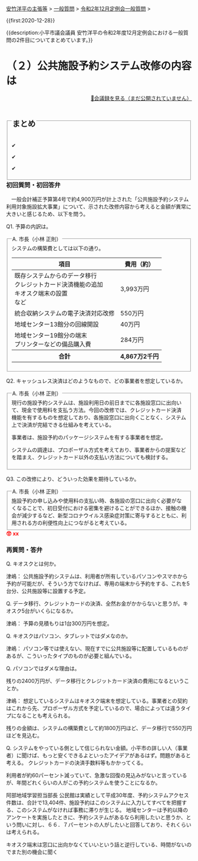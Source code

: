 <p class="breadcrumbs"><a href="../../../index.md">安竹洋平の主張等</a> > <a href="../../index.md">一般質問</a> > <a href="./index.md">令和2年12月定例会一般質問</a> > 

{{first:2020-12-28}}

{{description:小平市議会議員 安竹洋平の令和2年度12月定例会における一般質問の2件目についてまとめています。}}

<style type="text/css">
h4 {
  text-decoration: underline;
}
</style>

# （２）公共施設予約システム改修の内容は

<p style="text-align:right"><a href="https://ssp.kaigiroku.net/tenant/kodaira/SpTop.html">📄会議録を見る（まだ公開されていません）</a></p>

<fieldset class="point">
  <legend>
    <h2 class="point"> まとめ </h2>
  </legend>
  <p class="point">✔ </p>
  <p class="point">✔ </p>
  <p class="point">✔ </p>
</fieldset>

<h3 style="margin-top:0"> 初回質問・初回答弁</h3>

<div class="letter">

　一般会計補正予算第4号で約4,900万円が計上された「公共施設予約システム利用対象施設拡大事業」について、示された改修内容から考えると金額が異常に大きいと感じるため、以下を問う。

<span class="q-a">Q1.</span> 予算の内訳は。

<fieldset class="touben">
<legend><span class="q-a">A.</span> 市長（小林 正則）</legend>
システムの構築費としては以下の通り。

<table class="simple">
<thead><tr>
<th>項目</th>
<th>費用（約）</th>
</tr></thead>
<tr>
<td>
既存システムからのデータ移行<br>
クレジットカード決済機能の追加<br>
キオスク端末の設置<br>
など
</td>
<td>3,993万円</td>
</tr>

<tr>
<td>統合収納システムの電子決済対応改修</td>
<td>550万円</td>
</tr>

<tr>
<td>地域センター13館分の回線開設</td>
<td>40万円</td>
</tr>

<tr>
<td>
地域センター19館分の端末<br>
プリンターなどの備品購入費
</td>
<td>284万円</td>
</tr>

<tr>
<th>合計</th><th>4,867万2千円</th>
</tr>

</table>


</fieldset>

<span class="q-a">Q2.</span> キャッシュレス決済はどのようなもので、どの事業者を想定しているか。

<fieldset class="touben">
<legend><span class="q-a">A.</span> 市長（小林 正則）</legend>
現行の施設予約システムは、施設利用日の前日までに各施設窓口に出向いて、現金で使用料を支払う方法。今回の改修では、クレジットカード決済機能を有するものを想定しており、各施設窓口に出向くことなく、システム上で決済が完結できる仕組みを考えている。

事業者は、施設予約のパッケージシステムを有する事業者を想定。

システムの調達は、プロポーザル方式を考えており、事業者からの提案などを踏まえ、クレジットカード以外の支払い方法についても検討する。
</fieldset>

<span class="q-a">Q3.</span> この改修により、どういった効果を期待しているか。

<fieldset class="touben">
<legend><span class="q-a">A.</span> 市長（小林 正則）</legend>
施設予約の申し込みや使用料の支払い時、各施設の窓口に出向く必要がなくなることで、初日受付における密集を避けることができるほか、接触の機会が減少するなど、新型コロナウイルス感染症対策に寄与するとともに、利用される方の利便性向上につながると考えている。
</fieldset>



<div class="tips">
<strong style="color:red">😲 xx</strong>

</div>

</div>

### 再質問・答弁

<span class="q-a">Q.</span> キオスクとは何か。

津嶋：
公共施設予約システムは、利用者が所有しているパソコンやスマホから予約が可能だが、そういう方でなければ、専用の端末から予約をする、これを5台分、公共施設等に設置する予定。

<span class="q-a">Q.</span> データ移行、クレジットカードの決済、全然お金がかからないと思うが。キオスク5台がいくらになるか。

津嶋：
予算の見積もりは1台300万円を想定。

<span class="q-a">Q.</span> キオスクはパソコン、タブレットではダメなのか。

津嶋：
パソコン等では使えない、現在すでに公共施設等に配置しているものがあるが、こういったタイプのものが必要と組んでいる。

<span class="q-a">Q.</span> パソコンではダメな理由は。

残りの2400万円が、データ移行とクレジットカード決済の費用になるということか。

津嶋：
想定しているシステムはキオスク端末を想定している。事業者との契約はこれから先、プロポーザル方式を予定しているので、場合によっては違うタイプになることも考えられる。

残りの金額は、システムの構築費として約1800万円ほど、データ移行で550万円ほどを見込む。

<span class="q-a">Q.</span> システムをやっている側として信じられない金額。小平市の詳しい人（事業者）に聞けば、もっと安くできるよといったアイデアがあるはず。問題があると考える。
クレジットカードの決済手数料等もかかってくる。

利用者が約60パーセント減っていて、急激な回復の見込みがないと言っているが、年間どれくらいの人がこの予約システムを使うことになるか。

阿部地域学習担当部長
公民館は実績として平成30年度、予約システムアクセス件数は、合計で13,404件、施設予約はこのシステムに入力してすべてを把握する、このシステムがなければ事務に滞りが生じる。
地域センターは予約以降のアンケートを実施したときに、予約システムがあるなら利用したいと思うか、という問いに対し、６６．７パーセントの人がしたいと回答しており、それくらいは考えられる。

キオスク端末は窓口に出向かなくていいという話と逆行している、時間がないのでまた別の機会に聞く
